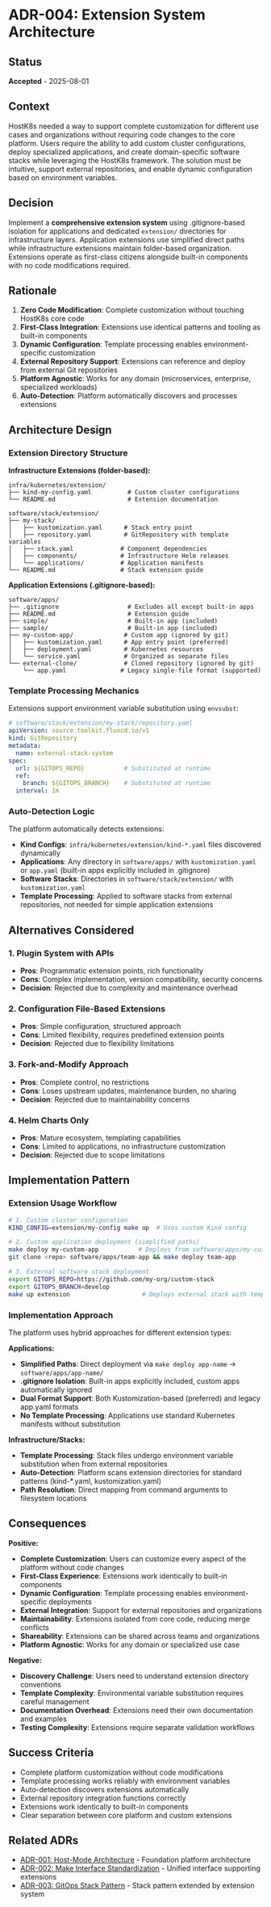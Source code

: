 # ADR-004: Extension System Architecture

## Status
**Accepted** - 2025-08-01

## Context
HostK8s needed a way to support complete customization for different use cases and organizations without requiring code changes to the core platform. Users require the ability to add custom cluster configurations, deploy specialized applications, and create domain-specific software stacks while leveraging the HostK8s framework. The solution must be intuitive, support external repositories, and enable dynamic configuration based on environment variables.

## Decision
Implement a **comprehensive extension system** using .gitignore-based isolation for applications and dedicated `extension/` directories for infrastructure layers. Application extensions use simplified direct paths while infrastructure extensions maintain folder-based organization. Extensions operate as first-class citizens alongside built-in components with no code modifications required.

## Rationale
1. **Zero Code Modification**: Complete customization without touching HostK8s core code
2. **First-Class Integration**: Extensions use identical patterns and tooling as built-in components
3. **Dynamic Configuration**: Template processing enables environment-specific customization
4. **External Repository Support**: Extensions can reference and deploy from external Git repositories
5. **Platform Agnostic**: Works for any domain (microservices, enterprise, specialized workloads)
6. **Auto-Detection**: Platform automatically discovers and processes extensions

## Architecture Design

### Extension Directory Structure

**Infrastructure Extensions (folder-based):**
```
infra/kubernetes/extension/
├── kind-my-config.yaml          # Custom cluster configurations
└── README.md                    # Extension documentation

software/stack/extension/
├── my-stack/
│   ├── kustomization.yaml      # Stack entry point
│   ├── repository.yaml         # GitRepository with template variables
│   ├── stack.yaml             # Component dependencies
│   ├── components/            # Infrastructure Helm releases
│   └── applications/          # Application manifests
└── README.md                  # Stack extension guide
```

**Application Extensions (.gitignore-based):**
```
software/apps/
├── .gitignore                   # Excludes all except built-in apps
├── README.md                    # Extension guide
├── simple/                      # Built-in app (included)
├── sample/                      # Built-in app (included)
├── my-custom-app/              # Custom app (ignored by git)
│   ├── kustomization.yaml      # App entry point (preferred)
│   ├── deployment.yaml         # Kubernetes resources
│   └── service.yaml            # Organized as separate files
└── external-clone/             # Cloned repository (ignored by git)
    └── app.yaml               # Legacy single-file format (supported)
```

### Template Processing Mechanics
Extensions support environment variable substitution using `envsubst`:

```yaml
# software/stack/extension/my-stack/repository.yaml
apiVersion: source.toolkit.fluxcd.io/v1
kind: GitRepository
metadata:
  name: external-stack-system
spec:
  url: ${GITOPS_REPO}           # Substituted at runtime
  ref:
    branch: ${GITOPS_BRANCH}    # Substituted at runtime
  interval: 1m
```

### Auto-Detection Logic
The platform automatically detects extensions:
- **Kind Configs**: `infra/kubernetes/extension/kind-*.yaml` files discovered dynamically
- **Applications**: Any directory in `software/apps/` with `kustomization.yaml` or `app.yaml` (built-in apps explicitly included in .gitignore)
- **Software Stacks**: Directories in `software/stack/extension/` with `kustomization.yaml`
- **Template Processing**: Applied to software stacks from external repositories, not needed for simple application extensions

## Alternatives Considered

### 1. Plugin System with APIs
- **Pros**: Programmatic extension points, rich functionality
- **Cons**: Complex implementation, version compatibility, security concerns
- **Decision**: Rejected due to complexity and maintenance overhead

### 2. Configuration File-Based Extensions
- **Pros**: Simple configuration, structured approach
- **Cons**: Limited flexibility, requires predefined extension points
- **Decision**: Rejected due to flexibility limitations

### 3. Fork-and-Modify Approach
- **Pros**: Complete control, no restrictions
- **Cons**: Loses upstream updates, maintenance burden, no sharing
- **Decision**: Rejected due to maintainability concerns

### 4. Helm Charts Only
- **Pros**: Mature ecosystem, templating capabilities
- **Cons**: Limited to applications, no infrastructure customization
- **Decision**: Rejected due to scope limitations

## Implementation Pattern

### Extension Usage Workflow
```bash
# 1. Custom cluster configuration
KIND_CONFIG=extension/my-config make up  # Uses custom Kind config

# 2. Custom application deployment (simplified paths)
make deploy my-custom-app           # Deploys from software/apps/my-custom-app/
git clone <repo> software/apps/team-app && make deploy team-app

# 3. External software stack deployment
export GITOPS_REPO=https://github.com/my-org/custom-stack
export GITOPS_BRANCH=develop
make up extension                    # Deploys external stack with template processing
```

### Implementation Approach
The platform uses hybrid approaches for different extension types:

**Applications:**
- **Simplified Paths**: Direct deployment via `make deploy app-name` → `software/apps/app-name/`
- **.gitignore Isolation**: Built-in apps explicitly included, custom apps automatically ignored
- **Dual Format Support**: Both Kustomization-based (preferred) and legacy app.yaml formats
- **No Template Processing**: Applications use standard Kubernetes manifests without substitution

**Infrastructure/Stacks:**
- **Template Processing**: Stack files undergo environment variable substitution when from external repositories
- **Auto-Detection**: Platform scans extension directories for standard patterns (kind-*.yaml, kustomization.yaml)
- **Path Resolution**: Direct mapping from command arguments to filesystem locations

## Consequences

**Positive:**
- **Complete Customization**: Users can customize every aspect of the platform without code changes
- **First-Class Experience**: Extensions work identically to built-in components
- **Dynamic Configuration**: Template processing enables environment-specific deployments
- **External Integration**: Support for external repositories and organizations
- **Maintainability**: Extensions isolated from core code, reducing merge conflicts
- **Shareability**: Extensions can be shared across teams and organizations
- **Platform Agnostic**: Works for any domain or specialized use case

**Negative:**
- **Discovery Challenge**: Users need to understand extension directory conventions
- **Template Complexity**: Environmental variable substitution requires careful management
- **Documentation Overhead**: Extensions need their own documentation and examples
- **Testing Complexity**: Extensions require separate validation workflows

## Success Criteria
- Complete platform customization without code modifications
- Template processing works reliably with environment variables
- Auto-detection discovers extensions automatically
- External repository integration functions correctly
- Extensions work identically to built-in components
- Clear separation between core platform and custom extensions

## Related ADRs
- [ADR-001: Host-Mode Architecture](001-host-mode-architecture.md) - Foundation platform architecture
- [ADR-002: Make Interface Standardization](002-make-interface-standardization.md) - Unified interface supporting extensions
- [ADR-003: GitOps Stack Pattern](003-gitops-stack-pattern.md) - Stack pattern extended by extension system
